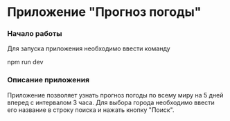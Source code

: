 # Приложение "Прогноз погоды"

### Начало работы

Для запуска приложения необходимо ввести команду

npm run dev

### Описание приложения

Приложение позволяет узнать прогноз погоды по всему миру на 5 дней вперед с интервалом 3 часа.
Для выбора города необходимо ввести его название в строку поиска и нажать кнопку "Поиск".
